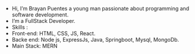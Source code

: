 - Hi, I’m Brayan Puentes a young man passionate about programming and software development.
- I’m a FullStack Developer.
- Skills :
- Front-end: HTML, CSS, JS, React.
- Backe end: Node js, ExpressJs, Java, Springboot, Mysql, MongoDb.
- Main Stack: MERN
<!---
SMITH367/SMITH367 is a ✨ special ✨ repository because its `README.md` (this file) appears on your GitHub profile.
You can click the Preview link to take a look at your changes.
--->
